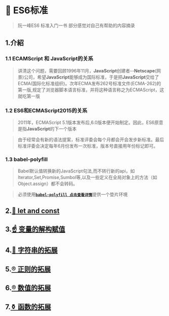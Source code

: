 # 🐼 ES6标准

> 阮一峰ES6 标准入门一书 部分感觉对自己有帮助的内容摘录

## 1.介紹
### 1.1 ECAMScript 和 JavaScript的关系
> 讲清这个问题，需要回顾1996年11月，**JavaScript**创建者--**Netscape**(网景)公司，希望**JavaScript**能够成为国际标准，于是把**JavaScript**交给了ECMA(国际化标准组织)。次年ECMA发布262号标准文件(ECMA-262)的第一版,规定了浏览器脚本语言标准，并将这种语言称之为ECMAScript，这就吃第一版

### 1.2 ES6和ECMAScript2015的关系
> 2011年，ECMAScript 5.1版本发布后,6.0版本便开始制定。因此，ES6原意是指**JavaScript**的下一个版本

>由于经常会有新的语法提案，标准评委会每个月都会开会发步新标准。最后标准评委会决定每年6月份发布一次标准，版本号直接用年份标记即可。

### 1.3 babel-polyfill
> Babel默认值转换新的JavaScript句法,而不转行新的api，如Iterator,Set,Promise,Sumbol等,以及一些定义在全局对象上的方法（如Object.assign）都不会转码。

> 必须使用[**`babel-polyfill 点击查看详情`**](https://babeljs.io/docs/usage/polyfill/)提供一个垫片环境

## 2.[🎨 let and const](./section1/Readme.md)

## 3.[☝ 变量的解构赋值](./section2/Readme.md)

## 4.[👷 字符串的拓展](./section3/Readme.md)

## 5.[® 正则的拓展](./section4/Readme.md)

## 6.[® 数值的拓展](./section5/Readme.md)

## 7.[⚱ 函数的拓展](./section6/Readme.md)